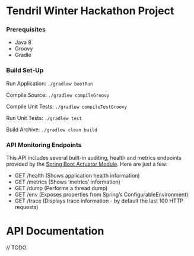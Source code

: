 # Tendril Winter Hackathon Project

### Prerequisites
- Java 8
- Groovy
- Gradle

### Build Set-Up

Run Application: `./gradlew bootRun`

Compile Source: `./gradlew compileGroovy`

Compile Unit Tests: `./gradlew compileTestGroovy`

Run Unit Tests: `./gradlew test`

Build Archive: `./gradlew clean build`

### API Monitoring Endpoints

This API includes several built-in auditing, health and metrics endpoints provided by the [Spring Boot Actuator Module](http://docs.spring.io/spring-boot/docs/current/reference/htmlsingle/#production-ready-enabling). Here are just a few:

- GET /health (Shows application health information)
- GET /metrics (Shows ‘metrics’ information)
- GET /dump (Performs a thread dump)
- GET /env (Exposes properties from Spring’s ConfigurableEnvironment)
- GET /trace (Displays trace information - by default the last 100 HTTP requests)


# API Documentation

// TODO
